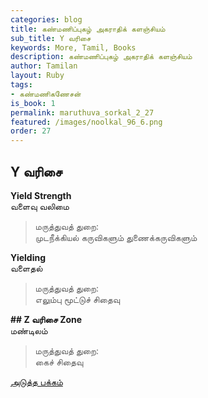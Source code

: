 ```yaml
---
categories: blog
title: கண்மணிப்புகழ் அகராதிக் களஞ்சியம்
sub_title: Y வரிசை
keywords: More, Tamil, Books
description: கண்மணிப்புகழ் அகராதிக் களஞ்சியம்
author: Tamilan
layout: Ruby
tags:
- கண்மணிகணேசன்
is_book: 1
permalink: maruthuva_sorkal_2_27
featured: /images/noolkal_96_6.png
order: 27
---
```

## Y வரிசை

**Yield Strength**  
வளைவு வலிமை

> மருத்துவத் துறை:  
>  முடநீக்கியல் கருவிகளும் துணைக்கருவிகளும்

**Yielding**  
வளைதல்

> மருத்துவத் துறை:  
>  எலும்பு மூட்டுச் சிதைவு

**## Z வரிசை Zone**  
மண்டிலம்

> மருத்துவத் துறை:  
>  கைச் சிதைவு

[அடுத்த பக்கம்](maruthuva_sorkal_2_28)